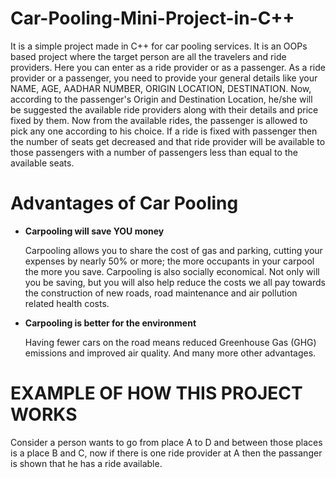 # Car-Pooling-Mini-Project-in-C++

It is a simple project made in C++ for car pooling services. It is an OOPs based project where the target person are all the travelers and ride providers. Here you can enter as a ride provider or as a passenger. As a ride provider or a passenger, you need to provide your general details like your NAME, AGE, AADHAR NUMBER, ORIGIN LOCATION, DESTINATION.  Now, according to the passenger's Origin and Destination Location, he/she will be suggested the available ride providers along with their details and price fixed by them. Now from the available rides, the passenger is allowed to pick any one according to his choice.  If a ride is fixed with passenger then the number of seats get decreased and that ride provider will be available to those passengers with a number of passengers less than equal to the available seats.

# Advantages of Car Pooling
* **Carpooling will save YOU money**

     Carpooling allows you to share the cost of gas and parking, cutting your expenses by nearly 50% or more; the more occupants in your carpool the more you save.  Carpooling is      also socially economical.  Not only will you be saving, but you will also help reduce the costs we all pay towards the construction of new roads, road maintenance and air          pollution related health costs. 
* **Carpooling is better for the environment**

     Having fewer cars on the road means reduced Greenhouse Gas (GHG) emissions and improved air quality.
     And many more other advantages.
# EXAMPLE OF HOW THIS PROJECT WORKS
 Consider a person wants to go from place A to D and between those places is a place B and C, now if there is one ride provider at A then the passanger is shown that he has a ride 
 available.
